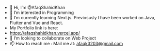 - 👋 Hi, I’m @AfaqShahidKhan
- 👀 I’m interested in Programming
- 🌱 I’m currently learning Next.js. Previosusly I have been worked on Java, Flutter and Vue and React.
- My Portfolio link is here:
- https://afaqshahidkhan.vercel.app/
- 💞️ I’m looking to collaborate on Web Project
- 📫 How to reach me : Mail me at:  afaqk3203@gmail.com

<!---
AfaqShahidKhan/AfaqShahidKhan is a ✨ special ✨ repository because its `README.md` (this file) appears on your GitHub profile.
You can click the Preview link to take a look at your changes.
--->
